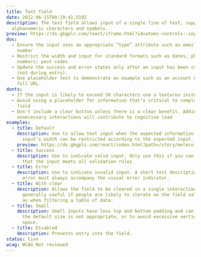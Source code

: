 ```yaml
---
title: Text field
date: 2022-06-15T08:19:41.519Z
description: The text field allows input of a single line of text, supporting
  alphanumeric characters and symbols.
preview: https://ds.gbgplc.com/react/iframe.html?id=atoms-controls--input-elements
dos:
  - Ensure the input uses an appropriate “type” attribute such as email or phone
    number
  - Restrict the width and input for standard formats such as dates; phone
    numbers; post codes
  - Update the success and error states only after an input has been completed
    (not during entry).
  - Use placeholder text to demonstrate an example such as an account number or
    full URL.
donts:
  - If the input is likely to exceed 50 characters use a textarea instead
  - Avoid using a placeholder for information that’s critical to completing the
    field
  - Don't include a clear button unless there is a clear benefit. Adding
    unnecessary interactions will contribute to cognitive load
examples:
  - title: Default
    description: Use to allow text input when the expected information is short. The
      input’s width can be restricted according to the expected input.
    preview: https://ds.gbgplc.com/react/index.html?path=/story/molecules-forms-groups--form-group-text-element&nav=0
  - title: Success
    description: Use to indicate valid input. Only use this if you can be confident
      that the input meets all validation rules.
  - title: Error
    description: Use to indicate invalid input. A short text description of the
      error must always accompany the visual error indicator.
  - title: With clear
    description: Allows the field to be cleared in a single interaction. This is
      generally useful if people are likely to iterate on the field value, such
      as when filtering a table of data.
  - title: Small
    description: Small inputs have less top and bottom padding and can be used when
      the default size is not appropriate, or to avoid excessive vertical white
      space.
  - title: Disabled
    description: Prevents entry into the field.
status: live
wcag: WCAG Not reviewed
---
```

